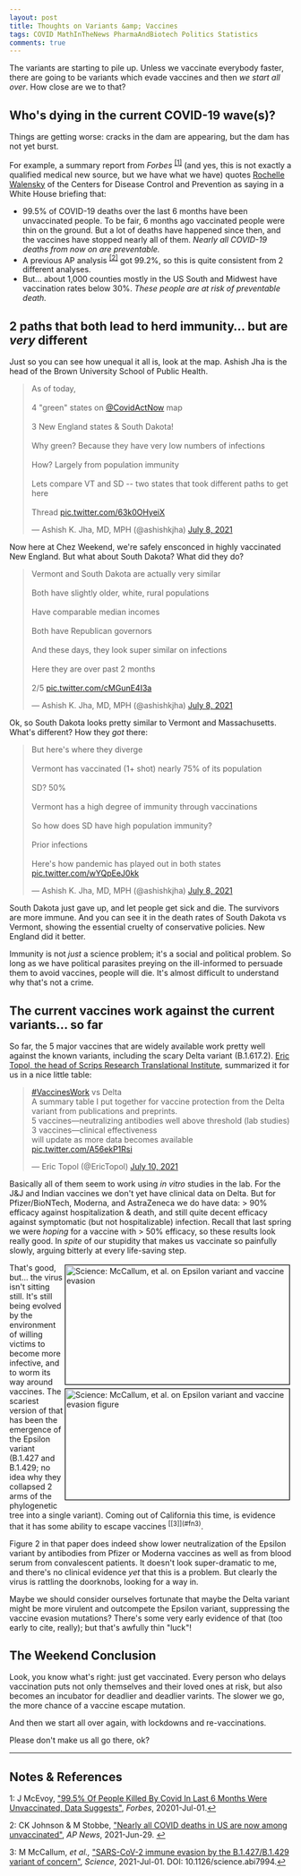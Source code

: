 ```yaml
---
layout: post
title: Thoughts on Variants &amp; Vaccines
tags: COVID MathInTheNews PharmaAndBiotech Politics Statistics
comments: true
---
```


The variants are starting to pile up.  Unless we vaccinate everybody faster, there are
going to be variants which evade vaccines and then _we start all over_.  How close are we
to that?  


## Who's dying in the current COVID-19 wave(s)?  

Things are getting worse: cracks in the dam are appearing, but the dam has not yet burst.  

For example, a summary report from _Forbes_ <sup id="fn1a">[[1]](#fn1)</sup> (and yes,
this is not exactly a qualified medical new source, but we have what we have) quotes
[Rochelle Walensky](https://en.wikipedia.org/wiki/Rochelle_Walensky) of the Centers for
Disease Control and Prevention as saying in a White House briefing that:
- 99.5% of COVID-19 deaths over the last 6 months have been unvaccinated people.  To be
  fair, 6 months ago vaccinated people were thin on the ground.  But a lot of deaths have
  happened since then, and the vaccines have stopped nearly all of them.  _Nearly all
  COVID-19 deaths from now on are preventable._  
- A previous AP analysis <sup id="fn2a">[[2]](#fn2)</sup> got 99.2%, so this is quite
  consistent from 2 different analyses.  
- But&hellip; about 1,000 counties mostly in the US South and Midwest have vaccination
  rates below 30%.  _These people are at risk of preventable death._  


## 2 paths that both lead to herd immunity&hellip; but are _very_ different  

Just so you can see how unequal it all is, look at the map.  Ashish Jha is the head of the
Brown University School of Public Health.

<blockquote class="twitter-tweet">
  <p lang="en" dir="ltr">
    As of today,<br><br>
    4 &quot;green&quot; states on <a href="https://twitter.com/CovidActNow?ref_src=twsrc%5Etfw">@CovidActNow</a> map<br><br>
    3 New England states &amp; South Dakota!<br><br>
    Why green? Because they have very low numbers of infections<br><br>
    How? Largely from population immunity<br><br>
    Lets compare VT and SD -- two states that took different paths to get here<br><br>
    Thread <a href="https://t.co/63k0OHyeiX">pic.twitter.com/63k0OHyeiX</a>
  </p>&mdash; Ashish K. Jha, MD, MPH (@ashishkjha) <a href="https://twitter.com/ashishkjha/status/1413181040680701963?ref_src=twsrc%5Etfw">July 8, 2021</a>
</blockquote>
<script async src="https://platform.twitter.com/widgets.js"></script>

Now here at Chez Weekend, we're safely ensconced in highly vaccinated New England.  But
what about South Dakota?  What did they do?  

<blockquote class="twitter-tweet">
  <p lang="en" dir="ltr">
    Vermont and South Dakota are actually very similar<br><br>Both have slightly older, white, rural populations<br><br>
    Have comparable median incomes<br><br>
    Both have Republican governors<br><br>
    And these days, they look super similar on infections<br><br>
    Here they are over past 2 months<br><br>2/5 <a href="https://t.co/cMGunE4I3a">pic.twitter.com/cMGunE4I3a</a>
  </p>&mdash; Ashish K. Jha, MD, MPH (@ashishkjha) <a href="https://twitter.com/ashishkjha/status/1413181043700555784?ref_src=twsrc%5Etfw">July 8, 2021</a>
</blockquote>
<script async src="https://platform.twitter.com/widgets.js"></script>

Ok, so South Dakota looks pretty similar to Vermont and Massachusetts.  What's different?
How they _got_ there:  

<blockquote class="twitter-tweet">
  <p lang="en" dir="ltr">
    But here&#39;s where they diverge<br><br>
    Vermont has vaccinated (1+ shot) nearly 75% of its population <br><br>
    SD? 50%<br><br>
    Vermont has a high degree of immunity through vaccinations<br><br>
    So how does SD have high population immunity?<br><br>
    Prior infections<br><br>
    Here&#39;s how pandemic has played out in both states <a href="https://t.co/wYQpEeJ0kk">pic.twitter.com/wYQpEeJ0kk</a>
  </p>&mdash; Ashish K. Jha, MD, MPH (@ashishkjha) <a href="https://twitter.com/ashishkjha/status/1413181047366426627?ref_src=twsrc%5Etfw">July 8, 2021</a>
</blockquote>
<script async src="https://platform.twitter.com/widgets.js" charset="utf-8"></script>

South Dakota just gave up, and let people get sick and die.  The survivors are more
immune.  And you can see it in the death rates of South Dakota vs Vermont, showing the
essential cruelty of conservative policies.  New England did it better.  

Immunity is not _just_ a science problem; it's a social and political problem.  So long as
we have political parasites preying on the ill-informed to persuade them to avoid
vaccines, people will die.  It's almost difficult to understand why that's not a crime.  


## The current vaccines work against the current variants&hellip; so far  

So far, the 5 major vaccines that are widely available work pretty well against the known
variants, including the scary Delta variant (B.1.617.2).  [Eric Topol, the head of Scrips
Research Translational Institute](https://drerictopol.com/meet-eric-topol/), summarized it
for us in a nice little table:  

<blockquote class="twitter-tweet">
  <p lang="en" dir="ltr">
    <a href="https://twitter.com/hashtag/VaccinesWork?src=hash&amp;ref_src=twsrc%5Etfw">#VaccinesWork</a> vs Delta<br>
    A summary table I put together for vaccine protection from the Delta variant from publications and preprints.<br>
    5 vaccines—neutralizing antibodies well above threshold (lab studies) <br>
    3 vaccines—clinical effectiveness<br>
    will update as more data becomes available <a href="https://t.co/A56ekP1Rsi">pic.twitter.com/A56ekP1Rsi</a>
  </p>&mdash; Eric Topol (@EricTopol) <a href="https://twitter.com/EricTopol/status/1413968623815647235?ref_src=twsrc%5Etfw">July 10, 2021</a>
</blockquote>
<script async src="https://platform.twitter.com/widgets.js" charset="utf-8"></script>

Basically all of them seem to work using _in vitro_ studies in the lab.  For the J&amp;J and
Indian vaccines we don't yet have clinical data on Delta.  But for Pfizer/BioNTech,
Moderna, and AstraZeneca we do have data: &gt; 90% efficacy against hospitalization &amp;
death, and still quite decent efficacy against symptomatic (but not hospitalizable)
infection.  Recall that last spring we were _hoping_ for a vaccine with &gt; 50% efficacy,
so these results look really good.  In _spite_ of our stupidity that makes us vaccinate so
painfully slowly, arguing bitterly at every life-saving step.  

<img src="{{ site.baseurl }}/images/2021-07-12-thoughts-on-variants-epsilon-science.jpg" width="400" height="213" alt="Science: McCallum, et al. on Epsilon variant and vaccine evasion" title="Science: McCallum, et al. on Epsilon variant and vaccine evasion" style="float: right; margin: 3px 3px 3px 3px; border: 1px solid #000000;"/>
<img src="{{ site.baseurl }}/images/2021-07-12-thoughts-on-variants-epsilon-science-fig.jpg" width="400" height="198" alt="Science: McCallum, et al. on Epsilon variant and vaccine evasion figure" title="Science: McCallum, et al. on Epsilon variant and vaccine evasion figure" style="float: right; margin: 3px 3px 3px 3px; border: 1px solid #000000;"/>
That's good, but&hellip; the virus isn't sitting still.  It's still being evolved by the
environment of willing victims to become more infective, and to worm its way around
vaccines.  The scariest version of that has been the emergence of the Epsilon variant
(B.1.427 and B.1.429; no idea why they collapsed 2 arms of the phylogenetic tree into a
single variant).  Coming out of California this time, is evidence that it has some ability
to escape vaccines <sup id="fn3a">[[3]](#fn3)</sup>.  

Figure 2 in that paper does indeed show lower neutralization of the Epsilon variant by
antibodies from Pfizer or Moderna vaccines as well as from blood serum from convalescent
patients.  It doesn't look super-dramatic to me, and there's no clinical evidence _yet_
that this is a problem.  But clearly the virus is rattling the doorknobs, looking for a
way in.  

Maybe we should consider ourselves fortunate that maybe the Delta variant might be more
virulent and outcompete the Epsilon variant, suppressing the vaccine evasion mutations?
There's some very early evidence of that (too early to cite, really); but that's awfully
thin "luck"!  


## The Weekend Conclusion  

Look, you know what's right: just get vaccinated.  Every person who delays vaccination
puts not only themselves and their loved ones at risk, but also becomes an incubator for
deadlier and deadlier varints.  The slower we go, the more chance of a vaccine escape
mutation.  

And then we start all over again, with lockdowns and re-vaccinations.  

Please don't make us all go there, ok?  

---

## Notes &amp; References  

<!--
<sup id="fn1a">[[1]](#fn1)</sup>
<a id="fn1">1</a>: [↩](#fn1a)  
-->

<a id="fn1">1</a>: J McEvoy, ["99.5% Of People Killed By Covid In Last 6 Months Were Unvaccinated, Data Suggests"](https://www.forbes.com/sites/jemimamcevoy/2021/07/01/995-of-people-killed-by-covid-in-last-6-months-were-unvaccinated-data-suggests/?sh=13e7d7ed493d), _Forbes_, 20201-Jul-01.[↩](#fn1a)  

<a id="fn2">2</a>: CK Johnson &amp; M Stobbe, ["Nearly all COVID deaths in US are now among unvaccinated"](https://apnews.com/article/coronavirus-pandemic-health-941fcf43d9731c76c16e7354f5d5e187),
_AP News_, 2021-Jun-29. [↩](#fn2a)  

<a id="fn3">3</a>: M McCallum, _et al.,_ ["SARS-CoV-2 immune evasion by the B.1.427/B.1.429 variant of concern"](https://science.sciencemag.org/content/early/2021/06/30/science.abi7994),
_Science_, 2021-Jul-01.  DOI: 10.1126/science.abi7994.[↩](#fn3a)  
